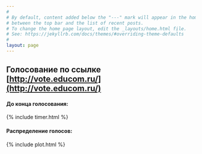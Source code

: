 ```yaml
---
#
# By default, content added below the "---" mark will appear in the home page
# between the top bar and the list of recent posts.
# To change the home page layout, edit the _layouts/home.html file.
# See: https://jekyllrb.com/docs/themes/#overriding-theme-defaults
#
layout: page
---
```

## Голосование по ссылке [http://vote.educom.ru/](http://vote.educom.ru/) 
#### До конца голосования:
{% include timer.html %}
#### Распределение голосов:
{% include plot.html %}
